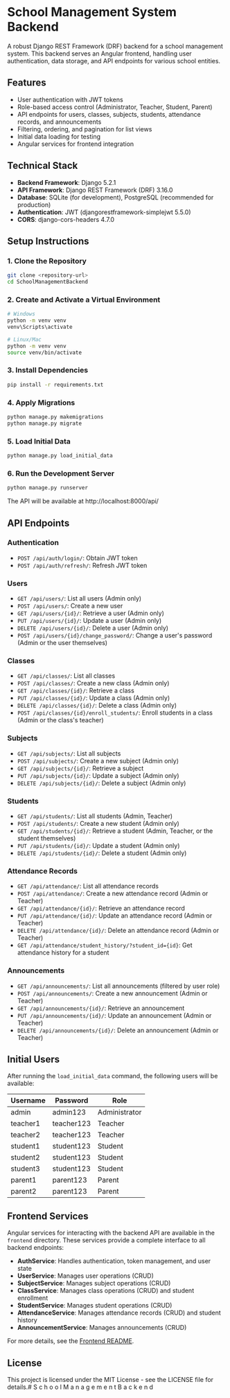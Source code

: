 # School Management System Backend

A robust Django REST Framework (DRF) backend for a school management system. This backend serves an Angular frontend, handling user authentication, data storage, and API endpoints for various school entities.

## Features

- User authentication with JWT tokens
- Role-based access control (Administrator, Teacher, Student, Parent)
- API endpoints for users, classes, subjects, students, attendance records, and announcements
- Filtering, ordering, and pagination for list views
- Initial data loading for testing
- Angular services for frontend integration

## Technical Stack

- **Backend Framework**: Django 5.2.1
- **API Framework**: Django REST Framework (DRF) 3.16.0
- **Database**: SQLite (for development), PostgreSQL (recommended for production)
- **Authentication**: JWT (djangorestframework-simplejwt 5.5.0)
- **CORS**: django-cors-headers 4.7.0

## Setup Instructions

### 1. Clone the Repository

```bash
git clone <repository-url>
cd SchoolManagementBackend
```

### 2. Create and Activate a Virtual Environment

```bash
# Windows
python -m venv venv
venv\Scripts\activate

# Linux/Mac
python -m venv venv
source venv/bin/activate
```

### 3. Install Dependencies

```bash
pip install -r requirements.txt
```

### 4. Apply Migrations

```bash
python manage.py makemigrations
python manage.py migrate
```

### 5. Load Initial Data

```bash
python manage.py load_initial_data
```

### 6. Run the Development Server

```bash
python manage.py runserver
```

The API will be available at http://localhost:8000/api/

## API Endpoints

### Authentication

- `POST /api/auth/login/`: Obtain JWT token
- `POST /api/auth/refresh/`: Refresh JWT token

### Users

- `GET /api/users/`: List all users (Admin only)
- `POST /api/users/`: Create a new user
- `GET /api/users/{id}/`: Retrieve a user (Admin only)
- `PUT /api/users/{id}/`: Update a user (Admin only)
- `DELETE /api/users/{id}/`: Delete a user (Admin only)
- `POST /api/users/{id}/change_password/`: Change a user's password (Admin or the user themselves)

### Classes

- `GET /api/classes/`: List all classes
- `POST /api/classes/`: Create a new class (Admin only)
- `GET /api/classes/{id}/`: Retrieve a class
- `PUT /api/classes/{id}/`: Update a class (Admin only)
- `DELETE /api/classes/{id}/`: Delete a class (Admin only)
- `POST /api/classes/{id}/enroll_students/`: Enroll students in a class (Admin or the class's teacher)

### Subjects

- `GET /api/subjects/`: List all subjects
- `POST /api/subjects/`: Create a new subject (Admin only)
- `GET /api/subjects/{id}/`: Retrieve a subject
- `PUT /api/subjects/{id}/`: Update a subject (Admin only)
- `DELETE /api/subjects/{id}/`: Delete a subject (Admin only)

### Students

- `GET /api/students/`: List all students (Admin, Teacher)
- `POST /api/students/`: Create a new student (Admin only)
- `GET /api/students/{id}/`: Retrieve a student (Admin, Teacher, or the student themselves)
- `PUT /api/students/{id}/`: Update a student (Admin only)
- `DELETE /api/students/{id}/`: Delete a student (Admin only)

### Attendance Records

- `GET /api/attendance/`: List all attendance records
- `POST /api/attendance/`: Create a new attendance record (Admin or Teacher)
- `GET /api/attendance/{id}/`: Retrieve an attendance record
- `PUT /api/attendance/{id}/`: Update an attendance record (Admin or Teacher)
- `DELETE /api/attendance/{id}/`: Delete an attendance record (Admin or Teacher)
- `GET /api/attendance/student_history/?student_id={id}`: Get attendance history for a student

### Announcements

- `GET /api/announcements/`: List all announcements (filtered by user role)
- `POST /api/announcements/`: Create a new announcement (Admin or Teacher)
- `GET /api/announcements/{id}/`: Retrieve an announcement
- `PUT /api/announcements/{id}/`: Update an announcement (Admin or Teacher)
- `DELETE /api/announcements/{id}/`: Delete an announcement (Admin or Teacher)

## Initial Users

After running the `load_initial_data` command, the following users will be available:

| Username | Password | Role |
|----------|----------|------|
| admin | admin123 | Administrator |
| teacher1 | teacher123 | Teacher |
| teacher2 | teacher123 | Teacher |
| student1 | student123 | Student |
| student2 | student123 | Student |
| student3 | student123 | Student |
| parent1 | parent123 | Parent |
| parent2 | parent123 | Parent |

## Frontend Services

Angular services for interacting with the backend API are available in the `frontend` directory. These services provide a complete interface to all backend endpoints:

- **AuthService**: Handles authentication, token management, and user state
- **UserService**: Manages user operations (CRUD)
- **SubjectService**: Manages subject operations (CRUD)
- **ClassService**: Manages class operations (CRUD) and student enrollment
- **StudentService**: Manages student operations (CRUD)
- **AttendanceService**: Manages attendance records (CRUD) and student history
- **AnnouncementService**: Manages announcements (CRUD)

For more details, see the [Frontend README](frontend/README.md).

## License

This project is licensed under the MIT License - see the LICENSE file for details.#   S c h o o l M a n a g e m e n t B a c k e n d 
 
 
